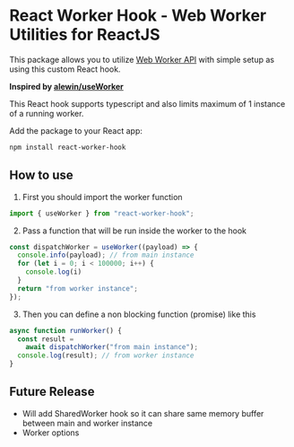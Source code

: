 # React Worker Hook - Web Worker Utilities for ReactJS

This package allows you to utilize [Web Worker API](https://developer.mozilla.org/en-US/docs/Web/API/Web_Workers_API) with simple setup as using this custom React hook.

**Inspired by [alewin/useWorker](https://github.com/alewin/useWorker)**

This React hook supports typescript and also limits maximum of 1 instance of a running worker. 

Add the package to your React app:

```bash
npm install react-worker-hook
```

## How to use

1. First you should import the worker function

```jsx
import { useWorker } from "react-worker-hook";
```

2. Pass a function that will be run inside the worker to the hook

```jsx
const dispatchWorker = useWorker((payload) => {
  console.info(payload); // from main instance
  for (let i = 0; i < 100000; i++) {
    console.log(i)
  }
  return "from worker instance";
});
```

3. Then you can define a non blocking function (promise) like this

```jsx
async function runWorker() {
  const result = 
    await dispatchWorker("from main instance");
  console.log(result); // from worker instance
}
```

## Future Release

- Will add SharedWorker hook so it can share same memory buffer between main and worker instance
- Worker options